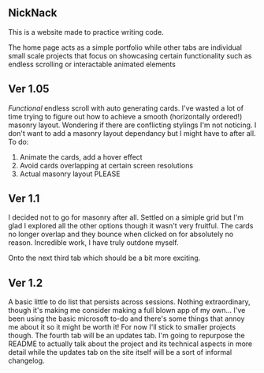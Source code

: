 ## NickNack

This is a website made to practice writing code.

The home page acts as a simple portfolio while other tabs are individual small scale projects that focus on showcasing certain 
functionality such as endless scrolling or interactable animated elements

## Ver 1.05

*Functional* endless scroll with auto generating cards. I've wasted a lot of time trying to figure out how to achieve a smooth (horizontally ordered!) masonry layout.
Wondering if there are conflicting stylings I'm not noticing. I don't want to add a masonry layout dependancy but I might have to after all.
To do:
1) Animate the cards, add a hover effect
2) Avoid cards overlapping at certain screen resolutions
3) Actual masonry layout PLEASE

## Ver 1.1

I decided not to go for masonry after all. Settled on a simiple grid but I'm glad I explored all the other options though it wasn't very fruitful.
The cards no longer overlap and they bounce when clicked on for absolutely no reason. Incredible work, I have truly outdone myself.

Onto the next third tab which should be a bit more exciting.

## Ver 1.2

A basic little to do list that persists across sessions. Nothing extraordinary, though it's making me consider making a full blown app of my own...
I've been using the basic microsoft to-do and there's some things that annoy me about it so it might be worth it!
For now I'll stick to smaller projects though. The fourth tab will be an updates tab. I'm going to repurpose the README to actually talk about
the project and its technical aspects in more detail while the updates tab on the site itself will be a sort of informal changelog.